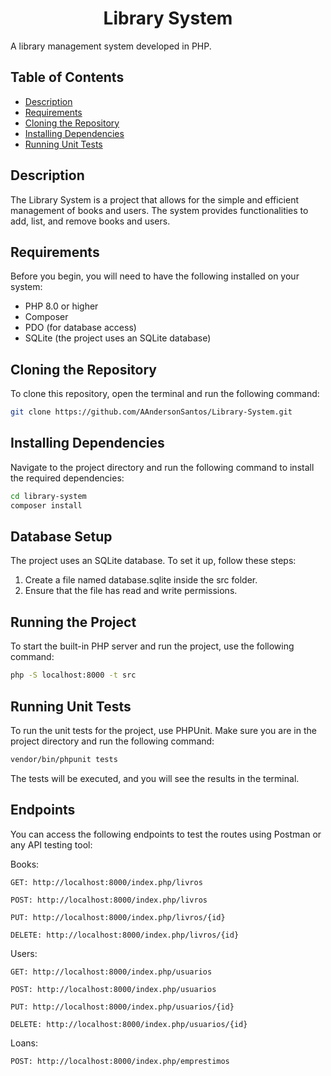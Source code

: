 <h1 align="center">Library System</h1>

A library management system developed in PHP.

## Table of Contents

- [Description](#description)
- [Requirements](#requirements)
- [Cloning the Repository](#cloning-the-repository)
- [Installing Dependencies](#installing-dependencies)
- [Running Unit Tests](#running-unit-tests)

## Description

The Library System is a project that allows for the simple and efficient management of books and users. The system provides functionalities to add, list, and remove books and users.

## Requirements

Before you begin, you will need to have the following installed on your system:

- PHP 8.0 or higher
- Composer
- PDO (for database access)
- SQLite (the project uses an SQLite database)

## Cloning the Repository

To clone this repository, open the terminal and run the following command:

```bash
git clone https://github.com/AAndersonSantos/Library-System.git
```

## Installing Dependencies

Navigate to the project directory and run the following command to install the required dependencies:

```bash
cd library-system
composer install
```

## Database Setup

The project uses an SQLite database. To set it up, follow these steps:

1. Create a file named database.sqlite inside the src folder.
2. Ensure that the file has read and write permissions.

## Running the Project

To start the built-in PHP server and run the project, use the following command:

```bash
php -S localhost:8000 -t src
```

## Running Unit Tests

To run the unit tests for the project, use PHPUnit. Make sure you are in the project directory and run the following command:

```bash
vendor/bin/phpunit tests
```

The tests will be executed, and you will see the results in the terminal.

## Endpoints

You can access the following endpoints to test the routes using Postman or any API testing tool:

Books:

    GET: http://localhost:8000/index.php/livros

    POST: http://localhost:8000/index.php/livros

    PUT: http://localhost:8000/index.php/livros/{id}

    DELETE: http://localhost:8000/index.php/livros/{id}

Users:

    GET: http://localhost:8000/index.php/usuarios

    POST: http://localhost:8000/index.php/usuarios

    PUT: http://localhost:8000/index.php/usuarios/{id}

    DELETE: http://localhost:8000/index.php/usuarios/{id}

Loans:

    POST: http://localhost:8000/index.php/emprestimos
